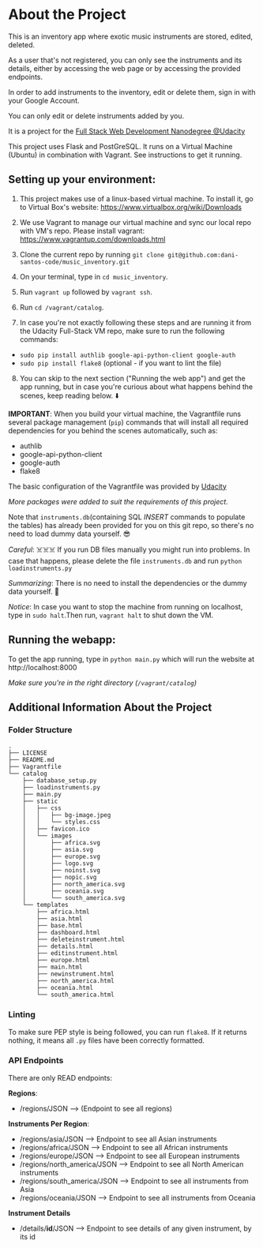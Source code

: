 # About the Project
This is an inventory app where exotic music instruments are stored, edited, deleted.

As a user that's not registered, you can only see the instruments and its details,
either by accessing the web page or by accessing the provided endpoints.

In order to add instruments to the inventory, edit or delete them, sign in with your Google Account.

You can only edit or delete instruments added by you.

It is a project for the [Full Stack Web Development
Nanodegree @Udacity](https://eu.udacity.com/course/full-stack-web-developer-nanodegree--nd004)

This project uses Flask and PostGreSQL. It runs on a Virtual Machine (Ubuntu) in combination with Vagrant. See instructions to get it running.

## Setting up your environment:

1. This project makes use of a linux-based virtual machine. To install it, go to Virtual Box's website: https://www.virtualbox.org/wiki/Downloads

2. We use Vagrant to manage our virtual machine and sync our local repo with VM's repo. Please install vagrant: https://www.vagrantup.com/downloads.html

3. Clone the current repo by running
`git clone git@github.com:dani-santos-code/music_inventory.git`

4. On your terminal, type in `cd music_inventory`.

5. Run `vagrant up` followed by `vagrant ssh`.

6. Run `cd /vagrant/catalog`.

7. In case you're not exactly following these steps and are running it from the Udacity Full-Stack VM repo, make sure to run the following commands:

- `sudo pip install authlib google-api-python-client google-auth`
- `sudo pip install flake8` (optional - if you want to lint the file)

8. You can skip to the next section ("Running the web app") and get the app running, but in case you're curious about what happens behind the scenes, keep reading below. ⬇️

**IMPORTANT**:
When you build your virtual machine, the Vagrantfile runs several package management (`pip`) commands that will install all required dependencies for you behind the scenes automatically, such as:
- authlib
- google-api-python-client
- google-auth
- flake8

The basic configuration of the Vagrantfile was provided by [Udacity](https://github.com/udacity/fullstack-nanodegree-vm)

*More packages were added to suit the requirements of this project.*

Note that `instruments.db`(containing SQL *INSERT* commands to populate the tables) has already been provided for you on this git repo, so there's no need to load dummy data yourself. 😎

*Careful*: ☠️☠️☠️ If you run DB files manually you might run into problems.
In case that happens, please delete the file `instruments.db` and run `python loadinstruments.py`

*Summarizing*: There is no need to install the dependencies or the dummy data yourself. 🔆

*Notice*:  In case you want to stop the machine from running on localhost, type in `sudo halt`.Then run, `vagrant halt` to shut down the VM.

## Running the webapp:

To get the app running, type in `python main.py` which will run the website at http://localhost:8000

*Make sure you're in the right directory (`/vagrant/catalog`)*

## Additional Information About the Project

### Folder Structure
```
.
├── LICENSE
├── README.md
├── Vagrantfile
└── catalog
    ├── database_setup.py
    ├── loadinstruments.py
    ├── main.py
    ├── static
    │   ├── css
    │   │   ├── bg-image.jpeg
    │   │   └── styles.css
    │   ├── favicon.ico
    │   └── images
    │       ├── africa.svg
    │       ├── asia.svg
    │       ├── europe.svg
    │       ├── logo.svg
    │       ├── noinst.svg
    │       ├── nopic.svg
    │       ├── north_america.svg
    │       ├── oceania.svg
    │       └── south_america.svg
    └── templates
        ├── africa.html
        ├── asia.html
        ├── base.html
        ├── dashboard.html
        ├── deleteinstrument.html
        ├── details.html
        ├── editinstrument.html
        ├── europe.html
        ├── main.html
        ├── newinstrument.html
        ├── north_america.html
        ├── oceania.html
        └── south_america.html
 ```

### Linting

To make sure PEP style is being followed, you can run `flake8`. If it returns nothing, it means all `.py` files have been correctly formatted.


### API Endpoints
There are only READ endpoints:

**Regions**:
- /regions/JSON  --> (Endpoint to see all regions)

**Instruments Per Region**:
- /regions/asia/JSON  --> Endpoint to see all Asian instruments
- /regions/africa/JSON --> Endpoint to see all African instruments
- /regions/europe/JSON --> Endpoint to see all European instruments
- /regions/north_america/JSON --> Endpoint to see all North American instruments
- /regions/south_america/JSON --> Endpoint to see all instruments from Asia
- /regions/oceania/JSON --> Endpoint to see all instruments from Oceania

**Instrument Details**
- /details/**id**/JSON --> Endpoint to see details of any given instrument, by its id
